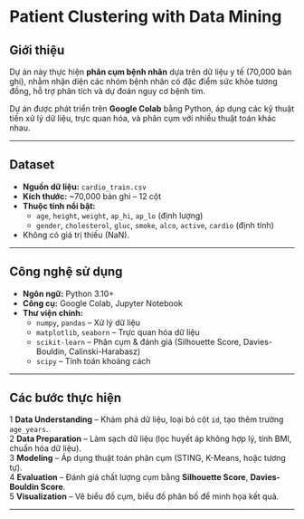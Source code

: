#  Patient Clustering with Data Mining

##  Giới thiệu
Dự án này thực hiện **phân cụm bệnh nhân** dựa trên dữ liệu y tế (70,000 bản ghi), nhằm nhận diện các nhóm bệnh nhân có đặc điểm sức khỏe tương đồng, hỗ trợ phân tích và dự đoán nguy cơ bệnh tim.

Dự án được phát triển trên **Google Colab** bằng Python, áp dụng các kỹ thuật tiền xử lý dữ liệu, trực quan hóa, và phân cụm với nhiều thuật toán khác nhau.

---

##  Dataset
- **Nguồn dữ liệu:** `cardio_train.csv`
- **Kích thước:** ~70,000 bản ghi – 12 cột
- **Thuộc tính nổi bật:**
  - `age`, `height`, `weight`, `ap_hi`, `ap_lo` (định lượng)
  - `gender`, `cholesterol`, `gluc`, `smoke`, `alco`, `active`, `cardio` (định tính)
- Không có giá trị thiếu (NaN).

---

##  Công nghệ sử dụng
- **Ngôn ngữ:** Python 3.10+
- **Công cụ:** Google Colab, Jupyter Notebook
- **Thư viện chính:**
  - `numpy`, `pandas` – Xử lý dữ liệu
  - `matplotlib`, `seaborn` – Trực quan hóa dữ liệu
  - `scikit-learn` – Phân cụm & đánh giá (Silhouette Score, Davies-Bouldin, Calinski-Harabasz)
  - `scipy` – Tính toán khoảng cách

---

##  Các bước thực hiện
1️ **Data Understanding** – Khám phá dữ liệu, loại bỏ cột `id`, tạo thêm trường `age_years`.  
2️ **Data Preparation** – Làm sạch dữ liệu (lọc huyết áp không hợp lý, tính BMI, chuẩn hóa dữ liệu).  
3️ **Modeling** – Áp dụng thuật toán phân cụm (STING, K-Means, hoặc tương tự).  
4️ **Evaluation** – Đánh giá chất lượng cụm bằng **Silhouette Score**, **Davies-Bouldin Score**.  
5️ **Visualization** – Vẽ biểu đồ cụm, biểu đồ phân bố để minh họa kết quả.

---



